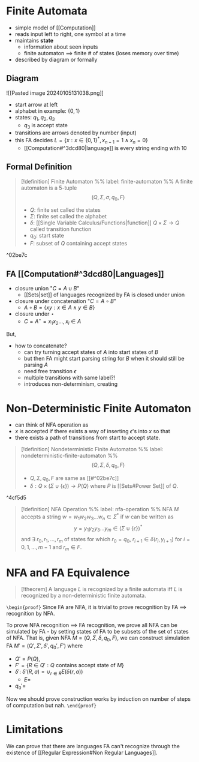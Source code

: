 # Finite Automata

- simple model of [[Computation]]
- reads input left to right, one symbol at a time
- maintains **state**
	- information about seen inputs
	- finite automaton $\implies$ finite # of states (loses memory over time)
- described by diagram or formally

## Diagram

![[Pasted image 20240105131038.png]]

- start arrow at left
- alphabet in example: $\{ 0,1 \}$
- states: $q_{1},q_{2},q_{3}$
	- $q_{3}$ is accept state
- transitions are arrows denoted by number (input)
- this FA decides $L=\{ x:x \in \{ 0,1 \}^{*},x_{n-1}=1 \land x_{n}=0 \}$
	- [[Computation#^3dcd80|language]]  is every string ending with $10$

## Formal Definition

> [!definition] Finite Automaton
> %% label: finite-automaton %%
> A finite automaton is a 5-tuple
> $$
> \left( Q,\Sigma, \sigma, q_{0}, F \right)
> $$
> - $Q$: finite set called the states
> - $\Sigma$: finite set called the alphabet
> - $\delta$: [[Single Variable Calculus/Functions|function]] $Q\times\Sigma\to Q$ called transition function
> - $q_{0}$: start state
> - $F$: subset of $Q$ containing accept states

^02be7c

## FA [[Computation#^3dcd80|Languages]] 

- closure union "$C=A \cup B$"
	- [[Sets|set]] of languages recognized by FA is closed under union
- closure under concatenation "$C=A\circ B$"
	- $A\circ B=\{ xy:x \in A \land y\in B \}$
- closure under $\star$
	- $C=A^{\star}=x_{1}x_{2}\dots, x_{i} \in A$

But,

- how to concatenate?
	- can try turning accept states of $A$ into start states of $B$
	- but then FA might start parsing string for $B$ when it should still be parsing $A$
	- need free transition $\epsilon$
	- multiple transitions with same label?!
	- introduces non-determinism, creating

# Non-Deterministic Finite Automaton

- can think of NFA operation as
- $x$ is accepted if there exists a way of inserting $\epsilon$'s into $x$ so that
- there exists a path of transitions from start to accept state.

> [!definition] Nondeterministic Finite Automaton
> %% label: nondeterministic-finite-automaton %%
> $$
> (Q,\Sigma,\delta,q_{0},F)
>$$
>- $Q,\Sigma,q_{0},F$ are same as [[#^02be7c]] 
>- $\delta: Q \times (\Sigma \cup \{ \epsilon \}) \to P(Q)$ where $P$ is [[Sets#Power Set]] of $Q$.

^4cf5d5

> [!definition] NFA Operation
> %% label: nfa-operation %%
> NFA $M$ accepts a string $w=w_{1}w_{2}w_{3}\dots w_{n} \in \Sigma^{*}$ if $w$ can be written as 
> $$
> y=y_{1}y_{2}y_{3}\dots y_{m} \in (\Sigma \cup \{ \epsilon \})^{*}
> $$
> and $\exists$ $r_{0},r_{1},\dots,r_{m}$ of states for which $r_{0}=q_{0}$, $r_{i+1} \in \delta(r_{i},y_{i+1})$ for $i=0,1,\dots ,m-1$ and $r_{m} \in F.$

# NFA and FA Equivalence

> [!theorem]
> A language $L$ is recognized by a finite automata iff $L$ is recognized by a non-deterministic finite automata.

`\begin{proof}` Since FA are NFA, it is trivial to prove recognition by FA $\implies$ recognition by NFA.

To prove NFA recognition $\implies$ FA recognition, we prove all NFA can be simulated by FA - by setting states of FA to be subsets of the set of states of NFA. That is, given NFA $M=(Q,\Sigma,\delta,q_{0},F)$, we can construct simulation FA $M'=(Q',\Sigma',\delta',q_{0}',F')$ where 

- $Q'=P(Q)$, 
- $F'=\{ R \in Q':Q\text{ contains accept state of }M \}$
- $\delta'$: $\delta'(R,a)=\cup_{r \in R} E(\delta(r,a))$
	- $E=$
- $q_{0}'=$

Now we should prove construction works by induction on number of steps of computation but nah.
`\end{proof}`

# Limitations

We can prove that there are languages FA can't recognize through the existence of [[Regular Expression#Non Regular Languages]].